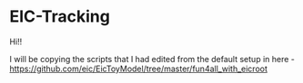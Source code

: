 # EIC-Tracking

Hi!! 

I will be copying the scripts that I had edited from the default setup in here - https://github.com/eic/EicToyModel/tree/master/fun4all_with_eicroot
